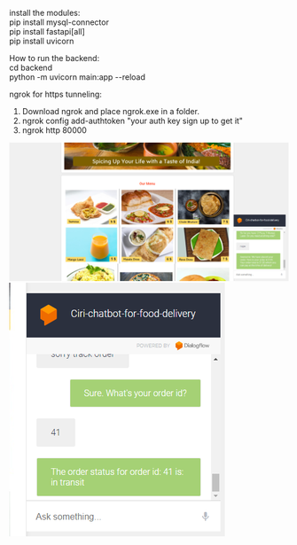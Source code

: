 install the modules:<br />
  pip install mysql-connector<br />
  pip install fastapi[all]<br />
  pip install uvicorn<br />


How to run the backend:<br />
  cd backend<br />
  python -m uvicorn main:app --reload<br />

ngrok for https tunneling:<br />
 1. Download ngrok and place ngrok.exe in a folder.<br />
 2. ngrok config add-authtoken "your auth key sign up to get it"<br />
 3. ngrok http 80000<br />


![Alt text](./frontend/preview/site-preview.png)
![Alt text](./frontend/preview/chatbot-preview.png)


